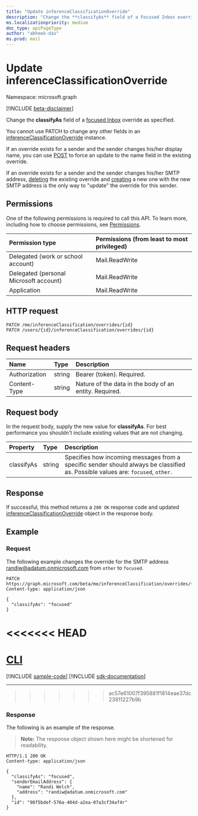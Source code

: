 ```yaml
---
title: "Update inferenceClassificationOverride"
description: "Change the **classifyAs** field of a Focused Inbox override as specified. "
ms.localizationpriority: medium
doc_type: apiPageType
author: "abheek-das"
ms.prod: mail
---
```


# Update inferenceClassificationOverride

Namespace: microsoft.graph

[!INCLUDE [beta-disclaimer](../../includes/beta-disclaimer.md)]

Change the **classifyAs** field of a [focused Inbox](../resources/manage-focused-inbox.md) override as specified.

You cannot use PATCH to change any other fields in an [inferenceClassificationOverride](../resources/inferenceclassificationoverride.md) instance.

If an override exists for a sender and the sender changes his/her display name, you can use [POST](inferenceclassification-post-overrides.md) to force an update to the name field in the existing override.

If an override exists for a sender and the sender changes his/her SMTP address, [deleting](inferenceclassificationoverride-delete.md) the existing override and [creating](inferenceclassification-post-overrides.md) a new one with
the new SMTP address is the only way to "update" the override for this sender.

## Permissions
One of the following permissions is required to call this API. To learn more, including how to choose permissions, see [Permissions](/graph/permissions-reference).

|Permission type      | Permissions (from least to most privileged)              |
|:--------------------|:---------------------------------------------------------|
|Delegated (work or school account) | Mail.ReadWrite    |
|Delegated (personal Microsoft account) | Mail.ReadWrite    |
|Application | Mail.ReadWrite |

## HTTP request
<!-- { "blockType": "ignored" } -->
```http
PATCH /me/inferenceClassification/overrides/{id}
PATCH /users/{id}/inferenceClassification/overrides/{id}
```

## Request headers
| Name       | Type | Description|
|:---------------|:--------|:----------|
| Authorization  | string  | Bearer {token}. Required. |
| Content-Type | string  | Nature of the data in the body of an entity. Required. |

## Request body
In the request body, supply the new value for **classifyAs**. For best performance you shouldn't include existing values that are not changing.

| Property	   | Type	|Description|
|:---------------|:--------|:----------|
|classifyAs|string| Specifies how incoming messages from a specific sender should always be classified as. Possible values are: `focused`, `other`.|

## Response

If successful, this method returns a `200 OK` response code and updated [inferenceClassificationOverride](../resources/inferenceclassificationoverride.md) object in the response body.
## Example
### Request
The following example changes the override for the SMTP address randiw@adatum.onmicrosoft.com from `other` to `focused`.


<!-- {
  "blockType": "request",
  "name": "update_inferenceclassificationoverride"
}-->
```http
PATCH https://graph.microsoft.com/beta/me/inferenceClassification/overrides/{id}
Content-type: application/json

{
  "classifyAs": "focused"
}
```

<<<<<<< HEAD
=======
# [CLI](#tab/cli)
[!INCLUDE [sample-code](../includes/snippets/cli/update-inferenceclassificationoverride-cli-snippets.md)]
[!INCLUDE [sdk-documentation](../includes/snippets/snippets-sdk-documentation-link.md)]

---

>>>>>>> ac57e61007f395881f1814eae37dc23911227b9b
### Response

The following is an example of the response. 

>**Note:** The response object shown here might be shortened for readability.
<!-- {
  "blockType": "response",
  "truncated": true,
  "@odata.type": "microsoft.graph.inferenceClassificationOverride"
} -->
```http
HTTP/1.1 200 OK
Content-type: application/json

{
  "classifyAs": "focused",
  "senderEmailAddress": {
    "name": "Randi Welch",
    "address": "randiw@adatum.onmicrosoft.com"
  },
  "id": "98f5bdef-576a-404d-a2ea-07a3cf34af4r"
}
```

<!-- uuid: 8fcb5dbc-d5aa-4681-8e31-b001d5168d79
2015-10-25 14:57:30 UTC -->
<!--
{
  "type": "#page.annotation",
  "description": "Update inferenceclassificationoverride",
  "keywords": "",
  "section": "documentation",
  "tocPath": "",
  "suppressions": [
  ]
}
-->


